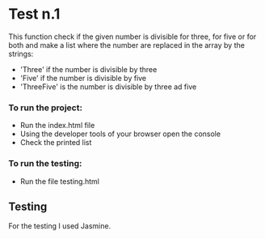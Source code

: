 # Test n.1 

This function check if the given number is divisible for three, for five or for both and make a list where the number are replaced in the array by the strings:

- 'Three' if the number is divisible by three
- 'Five' if the number is divisible by five
- 'ThreeFive' is the number is divisible by three ad five

### To run the project:
- Run the index.html file 
- Using the developer tools of your browser open the console
- Check the printed list

### To run the testing:
- Run the file testing.html

## Testing
For the testing I used Jasmine.